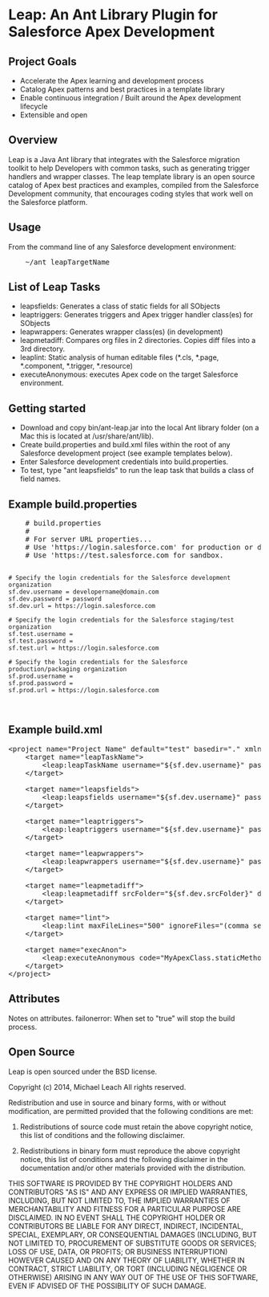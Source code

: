 <h1>Leap: An Ant Library Plugin for Salesforce Apex Development</h1>

<h2>Project Goals</h2>
<ul>
<li>Accelerate the Apex learning and development process</li>
<li>Catalog Apex patterns and best practices in a template library</li>
<li>Enable continuous integration / Built around the Apex development lifecycle</li>
<li>Extensible and open</li>
</ul>

<h2>Overview</h2>
Leap is a Java Ant library that integrates with the Salesforce migration toolkit to help Developers with common tasks, such as generating trigger handlers and wrapper classes. The leap template library is an open source catalog of Apex best practices and examples, compiled from the Salesforce Development community, that encourages coding styles that work well on the Salesforce platform.

<h2>Usage</h2>
From the command line of any Salesforce development environment:
<pre>
	~/ant leapTargetName
</pre>

<h2>List of Leap Tasks</h2>
<ul>
	<li>leapsfields: Generates a class of static fields for all SObjects</li>
	<li>leaptriggers: Generates triggers and Apex trigger handler class(es) for SObjects</li>
	<li>leapwrappers: Generates wrapper class(es) (in development)</li>
	<li>leapmetadiff: Compares org files in 2 directories. Copies diff files into a 3rd directory.</li>
	<li>leaplint: Static analysis of human editable files (*.cls, *.page, *.component, *.trigger, *.resource)</li>
	<li>executeAnonymous: executes Apex code on the target Salesforce environment.</li>
</ul>

<h2>Getting started</h2>
<ul>
	<li>Download and copy bin/ant-leap.jar into the local Ant library folder (on a Mac this is located at /usr/share/ant/lib).</li>
	<li>Create build.properties and build.xml files within the root of any Salesforce development project (see example templates below).</li>
	<li>Enter Salesforce development credentials into build.properties.</li>
	<li>To test, type "ant leapsfields" to run the leap task that builds a class of field names.</li>
</ul>

<h2>Example build.properties</h2>
<pre>
	# build.properties
	#
	# For server URL properties...
	# Use 'https://login.salesforce.com' for production or developer edition.
	# Use 'https://test.salesforce.com for sandbox.

	# Specify the login credentials for the Salesforce development organization
	sf.dev.username = developername@domain.com
	sf.dev.password = password
	sf.dev.url = https://login.salesforce.com

	# Specify the login credentials for the Salesforce staging/test organization
	sf.test.username = 
	sf.test.password = 
	sf.test.url = https://login.salesforce.com

	# Specify the login credentials for the Salesforce production/packaging organization
	sf.prod.username = 
	sf.prod.password = 
	sf.prod.url = https://login.salesforce.com
</pre>

<h2>Example build.xml</h2>

<pre>
&lt;project name="Project Name" default="test" basedir="." xmlns:sf="antlib:com.salesforce" xmlns:leap="antlib:org.leap"&gt;
	&lt;target name="leapTaskName"&gt;
		&lt;leap:leapTaskName username="${sf.dev.username}" password="${sf.dev.password}" serverurl="${sf.dev.url}" /&gt;
	&lt;/target&gt;

	&lt;target name="leapsfields"&gt;
		&lt;leap:leapsfields username="${sf.dev.username}" password="${sf.dev.password}" token="${sf.dev.token}" serverurl="${sf.dev.url}" objects="Lead,Contact,Account,Opportunity,Order__c" /&gt;
	&lt;/target&gt;

	&lt;target name="leaptriggers"&gt;
		&lt;leap:leaptriggers username="${sf.dev.username}" password="${sf.dev.password}" token="${sf.dev.token}" serverurl="${sf.dev.url}" objects="Lead,Contact,Account,Opportunity,Order__c" /&gt;
	&lt;/target&gt;

	&lt;target name="leapwrappers"&gt;
		&lt;leap:leapwrappers username="${sf.dev.username}" password="${sf.dev.password}" token="${sf.dev.token}" serverurl="${sf.dev.url}" objects="Lead,Contact,Account,Opportunity,Order__c" /&gt;
	&lt;/target&gt;
	
	&lt;target name="leapmetadiff"&gt;
		&lt;leap:leapmetadiff srcFolder="${sf.dev.srcFolder}" destFolder="${sf.prod.srcFolder}" outFolder="${sf.outFolder}"  username="${sf.dev.username}" password="${sf.dev.password}" token="${sf.dev.token}" serverurl="${sf.dev.url}"/&gt;
	&lt;/target&gt;

	&lt;target name="lint"&gt;
		&lt;leap:lint maxFileLines="500" ignoreFiles="(comma separated list of files to be ignored)" failonerror="true|false" /&gt;
	&lt;/target&gt;	

	&lt;target name="execAnon"&gt;
		&lt;leap:executeAnonymous code="MyApexClass.staticMethod();" failonerror="true|false" /&gt;
	&lt;/target&gt;	
&lt;/project&gt;
</pre>

<h2>Attributes</h2>
Notes on attributes.
failonerror: When set to "true" will stop the build process.


<h2>Open Source</h2>
Leap is open sourced under the BSD license.

Copyright (c) 2014, Michael Leach
All rights reserved.

Redistribution and use in source and binary forms, with or without modification, are permitted provided that the following conditions are met:

1. Redistributions of source code must retain the above copyright notice, this list of conditions and the following disclaimer.

2. Redistributions in binary form must reproduce the above copyright notice, this list of conditions and the following disclaimer in the documentation and/or other materials provided with the distribution.

THIS SOFTWARE IS PROVIDED BY THE COPYRIGHT HOLDERS AND CONTRIBUTORS "AS IS" AND ANY EXPRESS OR IMPLIED WARRANTIES, INCLUDING, BUT NOT LIMITED TO, THE IMPLIED WARRANTIES OF MERCHANTABILITY AND FITNESS FOR A PARTICULAR PURPOSE ARE DISCLAIMED. IN NO EVENT SHALL THE COPYRIGHT HOLDER OR CONTRIBUTORS BE LIABLE FOR ANY DIRECT, INDIRECT, INCIDENTAL, SPECIAL, EXEMPLARY, OR CONSEQUENTIAL DAMAGES (INCLUDING, BUT NOT LIMITED TO, PROCUREMENT OF SUBSTITUTE GOODS OR SERVICES; LOSS OF USE, DATA, OR PROFITS; OR BUSINESS INTERRUPTION) HOWEVER CAUSED AND ON ANY THEORY OF LIABILITY, WHETHER IN CONTRACT, STRICT LIABILITY, OR TORT (INCLUDING NEGLIGENCE OR OTHERWISE) ARISING IN ANY WAY OUT OF THE USE OF THIS SOFTWARE, EVEN IF ADVISED OF THE POSSIBILITY OF SUCH DAMAGE.
